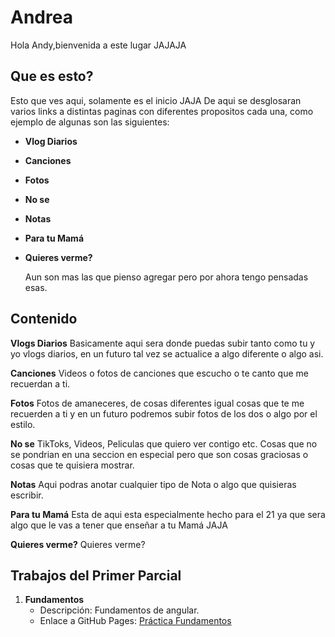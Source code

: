 # Andrea

Hola Andy,bienvenida a este lugar JAJAJA


## Que es esto?

  Esto que ves aqui, solamente es el inicio JAJA
  De aqui se desglosaran varios links a distintas paginas
  con diferentes propositos cada una, como ejemplo de algunas
  son las siguientes:
- **Vlog Diarios**
- **Canciones**
- **Fotos**
- **No se**
- **Notas**
- **Para tu Mamá**
- **Quieres verme?**

  Aun son mas las que pienso agregar pero por ahora tengo pensadas esas.

## Contenido

**Vlogs Diarios**
Basicamente aqui sera donde puedas subir tanto como tu y yo vlogs diarios, en un futuro tal vez se actualice a algo diferente o algo asi.

**Canciones** 
Videos o fotos de canciones que escucho o te canto que me recuerdan a ti.

**Fotos**
Fotos de amaneceres, de cosas diferentes igual cosas que te me recuerden a ti y en un futuro podremos subir fotos de los dos o algo por el estilo.

**No se**
TikToks, Videos, Peliculas que quiero ver contigo etc. Cosas que no se pondrian en una seccion en especial pero que son cosas graciosas o cosas que te quisiera mostrar.

**Notas**
Aqui podras anotar cualquier tipo de Nota o algo que quisieras escribir.

**Para tu Mamá**
Esta de aqui esta especialmente hecho para el 21 ya que sera algo que le vas a tener que enseñar a tu Mamá JAJA

**Quieres verme?**
Quieres verme?


## Trabajos del Primer Parcial

1. **Fundamentos**
   - Descripción: Fundamentos de angular.
   - Enlace a GitHub Pages: [Práctica Fundamentos](https://DiegoOM14.github.io/Desarrollo-Web-Profesional/Primer%20Parcial/Fundamentos/index.html)
